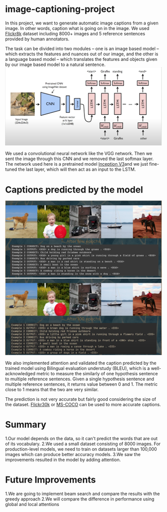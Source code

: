 # image-captioning-project
In this project, we want to generate automatic image captions from a given image. In other words, caption what is going on in the image. We used [Flickr8k](https://www.kaggle.com/srbhshinde/flickr8k-sau) dataset including 8000+ images and 5 reference sentences provided by human annotators.

The task can be divided into two modules – one is an image based model – which extracts the features and nuances out of our image, and the other is a language based model – which translates the features and objects given by our image based model to a natural sentence.
![alt text](https://github.com/RahulBethavalli/image-captioning-project/blob/main/png/model.png)

We used a convolutional neural network like the VGG network. Then we sent the image through this CNN and we removed the last softmax layer. The network used here is a pretrained model [Inception V3]("https://download.pytorch.org/models/inception_v3_google-0cc3c7bd.pth")and we just fine-tuned the last layer, which will then act as an input to the LSTM.

# Captions predicted by the model
![few epochs](https://github.com/RahulBethavalli/image-captioning-project/blob/main/png/result1.png)
![100 epochs](https://github.com/RahulBethavalli/image-captioning-project/blob/main/png/result2.png)

We also implemented attention and validated the caption predicted by the trained model using Bilingual evaluation understudy (BLEU), which is a well-acknowledged metric to measure the similarly of one hypothesis sentence to multiple reference sentences. Given a single hypothesis sentence and multiple reference sentences, it returns value between 0 and 1. The metric close to 1 means that the two are very similar.

The prediction is not very accurate but fairly good considering the size of the dataset.
[Flickr30k](http://shannon.cs.illinois.edu/DenotationGraph/) or [MS-COCO](http://cocodataset.org/#download) can be used to more accurate captions.

# Summary
1.Our model depends on the data, so it can't predict the words that are out of its vocabulary.
2.We used a small dataset consisting of 8000 images. For production-level models, we need to train on datasets larger than 100,000 images which can produce better accuracy models.
3.We saw the improvements resulted in the model by adding attention.

# Future Improvements
1.We are going to implement beam search and compare the results with the greedy approach
2.We will compare the difference in performance using global and local attentions
